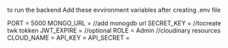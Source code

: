 to run the backend Add these evvironment variables after creating .env file

PORT = 5000
MONGO_URL = //add monogdb url
SECRET_KEY =   //tocreate twk tokken
JWT_EXPIRE =  //optional
ROLE =  Admin
//cloudinary resources
CLOUD_NAME = 
API_KEY = 
API_SECRET = 